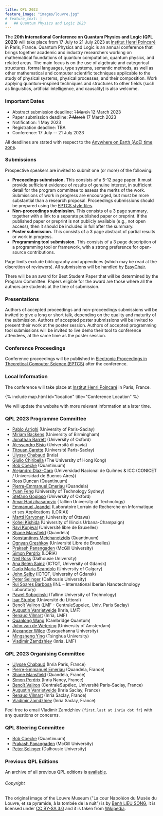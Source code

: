 ```yaml
---
title: QPL 2023
feature_image: "images/louvre.jpg"
# feature_text: |
#   ## Quantum Physics and Logic 2023
---
```


The **20th International Conference on Quantum Physics and Logic (QPL 2023)** will
take place from 17 July to 21 July 2023 at [Institut Henri
Poincaré](https://www.ihp.fr/en) in Paris, France.  Quantum Physics and Logic
is an annual conference that brings together academic and industry researchers
working on mathematical foundations of quantum computation, quantum physics,
and related areas. The main focus is on the use of algebraic and categorical
structures, formal languages, type systems, semantic methods, as well as other
mathematical and computer scientific techniques applicable to the study of
physical systems, physical processes, and their composition. Work applying
quantum-inspired techniques and structures to other fields (such as
linguistics, artificial intelligence, and causality) is also welcome.

### Important Dates

* Abstract submission deadline: ~~1 March~~ 12 March 2023
* Paper submission deadline: ~~7 March~~ 17 March 2023
* Notification: 1 May 2023
* Registration deadline: TBA
* Conference: 17 July -- 21 July 2023

All deadlines are stated with respect to the [Anywhere on Earth (AoE) time zone](https://www.timeanddate.com/time/zones/aoe).

### Submissions

Prospective speakers are invited to submit one (or more) of the following:

* **Proceedings submission.** This consists of a 5-12 page paper. It must
  provide sufficient evidence of results of genuine interest, in sufficient
  detail for the program committee to assess the merits of the work.
  Submissions of work in progress are encouraged, but must be more substantial
  than a research proposal. Proceedings submissions should be prepared using
  the [EPTCS style files](https://style.eptcs.org/).
* **Non-proceedings submission.** This consists of a 3 page summary, together with
  a link to a separate published paper or preprint. If the published paper or
  preprint is not publicly available (e.g., not open access), then it should be
  included in full after the summary.
* **Poster submission.** This consists of a 3 page abstract of partial results or
  work in progress.
* **Programming tool submission.** This consists of a 3 page description of a
  programming tool or framework, with a strong preference for open-source
  contributions.

Page limits exclude bibliography and appendices (which may be read at the
discretion of reviewers). All submissions will be handled by
[EasyChair](https://www.easychair.org/my/conference?conf=qpl2023).

There will be an award for Best Student Paper that will be determined by the
Program Committee. Papers eligible for the award are those where all the
authors are students at the time of submission.

### Presentations

Authors of accepted proceedings and non-proceedings submissions will be invited
to give a long or short talk, depending on the quality and maturity of the
submission. Authors of accepted poster submissions will be invited to present
their work at the poster session. Authors of accepted programming tool
submissions will be invited to live demo their tool to conference attendees, at
the same time as the poster session.



### Conference Proceedings

Conference proceedings will be published in [Electronic Proceedings in
Theoretical Computer Science (EPTCS)](https://about.eptcs.org/) after the
conference.

### Local Information

The conference will take place at [Institut Henri Poincaré](https://www.ihp.fr/en) in Paris, France.

{% include map.html id="location" title="Conference Location" %}

We will update the website with more relevant information at a later time.

### QPL 2023 Programme Committee

* [Pablo Arrighi](https://lmf.cnrs.fr/Perso/PabloArrighi) (University of Paris-Saclay)
* [Miriam Backens](https://www.cs.bham.ac.uk/~backensm/) (University of Birmingham)
* [Jonathan Barrett](https://www.cs.ox.ac.uk/people/jonathan.barrett/) (University of Oxford)
* [Alessandro Bisio](https://fisica.unipv.it/personale/Persona.php?ID=172) (Università di pavia)
* [Titouan Carette](https://lmf.cnrs.fr/Perso/TitouanCarette) (Université Paris-Saclay)
* [Ulysse Chabaud](https://sites.google.com/view/ulyssechabaud) (Inria)
* [Giulio Chiribella](https://i.cs.hku.hk/~giulio/) (The University of Hong Kong)
* [Bob Coecke](https://www.cs.ox.ac.uk/people/bob.coecke/) (Quantinuum)
* [Alejandro Díaz-Caro](https://www-2.dc.uba.ar/staff/adiazcaro/) (Universidad Nacional de Quilmes & ICC (CONICET / Universidad de Buenos Aires))
* [Ross Duncan](http://personal.strath.ac.uk/ross.duncan/) (Quantinuum)
* [Pierre-Emmanuel Emeriau](https://scholar.google.com/citations?user=LcrJdgIAAAAJ&hl=fr) (Quandela)
* [Yuan Feng](https://profiles.uts.edu.au/Yuan.Feng) (University of Technology Sydney)
* [Stefano Gogioso](https://www.cs.ox.ac.uk/people/stefano.gogioso/) (University of Oxford)
* [Amar Hadzihasanovic](https://ioc.ee/~amar/) (Tallinn University of Technology)
* [Emmanuel Jeandel](https://members.loria.fr/EJeandel/) (Laboratoire Lorrain de Recherche en Informatique et ses Applications (LORIA))
* [Martti Karvonen](https://mysite.science.uottawa.ca/mkarvone/) (University of Ottawa)
* [Kohei Kishida](https://kkishida.web.illinois.edu/) (University of Illinois Urbana-Champaign)
* [Ravi Kunjwal](http://quic.ulb.ac.be/members/rkunjwal) (Université libre de Bruxelles)
* [Shane Mansfield](https://scholar.google.fr/citations?user=g6DV3UkAAAAJ&hl=en) (Quandela)
* [Konstantinos Meichanetzidis](https://scholar.google.co.uk/citations?user=IH9fJM0AAAAJ&hl=en) (Quantinuum)
* [Ognyan Oreshkov](http://quic.ulb.ac.be/members/oreshkov) (Université Libre de Bruxelles)
* [Prakash Panangaden](https://www.cs.mcgill.ca/~prakash/) (McGill University)
* [Simon Perdrix](https://members.loria.fr/SPerdrix/) (LORIA)
* [Neil Ross](https://www.dal.ca/faculty/science/math-stats/faculty-staff/our-faculty/mathematics/julien-ross.html) (Dalhousie University)
* [Ana Belén Sainz](https://www.absainz.com/) (ICTQT, University of Gdansk)
* [Carlo Maria Scandolo](https://contacts.ucalgary.ca/info/math/profiles/1-9063259) (University of Calgary)
* [John Selby](https://www.johnhselby.co.uk/) (ICTQT, University of Gdansk)
* [Peter Selinger](https://www.mathstat.dal.ca/~selinger/) (Dalhousie University)
* [Rui Soares Barbosa](https://www.ruisoaresbarbosa.com/) (INL – International Iberian Nanotechnology Laboratory)
* [Pawel Sobocinski](https://www.ioc.ee/~pawel/) (Tallinn University of Technology)
* [Isar Stubbe](http://www-lmpa.univ-littoral.fr/~stubbe/#publications) (Université du Littoral)
* [Benoît Valiron](https://www.monoidal.net/) (LMF - CentraleSupelec, Univ. Paris Saclay)
* [Augustin Vanrietvelde](https://a-vanriet.github.io/) (Inria, LMF)
* [Renaud Vilmart](https://rvilmart.github.io/) (Inria, LMF)
* [Quanlong Wang](https://scholar.google.co.uk/citations?user=pGp18eQAAAAJ&hl=en) (Cambridge Quantum)
* [John van de Wetering](https://vdwetering.name/) (University of Amsterdam)
* [Alexander Wilce](http://facstaff.susqu.edu/w/wilce/) (Susquehanna University)
* [Mingsheng Ying](https://scholar.google.com.au/citations?user=jjPif6cAAAAJ&hl=en) (Tsinghua University)
* [Vladimir Zamdzhiev](https://homepages.loria.fr/VZamdzhiev/) (Inria, LMF)

### QPL 2023 Organising Committee

* [Ulysse Chabaud](https://sites.google.com/view/ulyssechabaud) (Inria Paris, France)
* [Pierre-Emmanuel Emeriau](https://scholar.google.com/citations?user=LcrJdgIAAAAJ&hl=fr) (Quandela, France)
* [Shane Mansfield](https://scholar.google.fr/citations?user=g6DV3UkAAAAJ&hl=en) (Quandela, France)
* [Simon Perdrix](https://members.loria.fr/SPerdrix/)           (Inria Nancy, France)
* [Benoît Valiron](https://www.monoidal.net/)          (CentraleSupélec, Université Paris-Saclay, France)
* [Augustin Vanrietvelde](https://a-vanriet.github.io/)   (Inria Saclay, France)
* [Renaud Vilmart](https://rvilmart.github.io/)          (Inria Saclay, France)
* [Vladimir Zamdzhiev](https://homepages.loria.fr/VZamdzhiev/)      (Inria Saclay, France)

Feel free to email Vladimir Zamdzhiev `{first.last at inria dot fr}` with any questions or concerns.

### QPL Steering Committee

* [Bob Coecke](https://www.quantinuum.com/qai/bobcoecke) (Quantinuum) 
* [Prakash Panangaden](https://www.cs.mcgill.ca/~prakash/) (McGill University) 
* [Peter Selinger](https://www.mathstat.dal.ca/~selinger/) (Dalhousie University) 

### Previous QPL Editions

An archive of all previous QPL editions is [available](https://www.mathstat.dal.ca/~selinger/qpl/).

###### Copyright

The original image of the Louvre Museum ("La cour Napoléon du Musée du Louvre,
et sa pyramide, à la tombée de la nuit") is by [Benh LIEU SONG](https://www.flickr.com/people/75729488@N03), it is licensed
under [CC BY-SA 3.0](https://creativecommons.org/licenses/by-sa/3.0/) and it is
taken from
[Wikipedia](https://commons.wikimedia.org/wiki/File:Louvre_Museum_Wikimedia_Commons.jpg).

